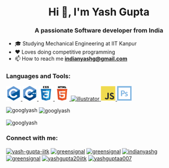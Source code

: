 <h1 align="center">Hi 👋, I'm Yash Gupta</h1>
<h3 align="center">A passionate Software developer from India</h3>

- 🎓 Studying Mechanical Engineering at IIT Kanpur
- ❤️ Loves doing competitive programming
- 📫 How to reach me **indianyashg@gmail.com**

<h3 align="left">Languages and Tools:</h3>
<p align="left"> <a href="https://www.cprogramming.com/" target="_blank" rel="noreferrer"> <img src="https://raw.githubusercontent.com/devicons/devicon/master/icons/c/c-original.svg" alt="c" width="40" height="40"/> </a> <a href="https://www.w3schools.com/cpp/" target="_blank" rel="noreferrer"> <img src="https://raw.githubusercontent.com/devicons/devicon/master/icons/cplusplus/cplusplus-original.svg" alt="cplusplus" width="40" height="40"/> </a> <a href="https://www.w3schools.com/css/" target="_blank" rel="noreferrer"> <img src="https://raw.githubusercontent.com/devicons/devicon/master/icons/css3/css3-original-wordmark.svg" alt="css3" width="40" height="40"/> </a> <a href="https://www.w3.org/html/" target="_blank" rel="noreferrer"> <img src="https://raw.githubusercontent.com/devicons/devicon/master/icons/html5/html5-original-wordmark.svg" alt="html5" width="40" height="40"/> </a> <a href="https://www.adobe.com/in/products/illustrator.html" target="_blank" rel="noreferrer"> <img src="https://www.vectorlogo.zone/logos/adobe_illustrator/adobe_illustrator-icon.svg" alt="illustrator" width="40" height="40"/> </a> <a href="https://developer.mozilla.org/en-US/docs/Web/JavaScript" target="_blank" rel="noreferrer"> <img src="https://raw.githubusercontent.com/devicons/devicon/master/icons/javascript/javascript-original.svg" alt="javascript" width="40" height="40"/> </a> <a href="https://www.photoshop.com/en" target="_blank" rel="noreferrer"> <img src="https://raw.githubusercontent.com/devicons/devicon/master/icons/photoshop/photoshop-line.svg" alt="photoshop" width="40" height="40"/> </a> </p>

<p><img align="left" src="https://github-readme-stats.vercel.app/api/top-langs?username=googlyash&show_icons=true&locale=en&layout=compact" alt="googlyash" /></p>

<p>&nbsp;<img align="center" src="https://github-readme-stats.vercel.app/api?username=googlyash&show_icons=true&locale=en" alt="googlyash" /></p>

<p><img align="center" src="https://github-readme-streak-stats.herokuapp.com/?user=googlyash&" alt="googlyash" /></p>


<h3 align="left">Connect with me:</h3>
<p align="left">
<a href="https://linkedin.com/in/yash-gupta-iitk" target="blank"><img align="center" src="https://raw.githubusercontent.com/rahuldkjain/github-profile-readme-generator/master/src/images/icons/Social/linked-in-alt.svg" alt="yash-gupta-iitk" height="30" width="40" /></a>
<a href="https://codeforces.com/profile/greensignal" target="blank"><img align="center" src="https://raw.githubusercontent.com/rahuldkjain/github-profile-readme-generator/master/src/images/icons/Social/codeforces.svg" alt="greensignal" height="30" width="40" /></a>
<a href="https://www.leetcode.com/greensignal" target="blank"><img align="center" src="https://raw.githubusercontent.com/rahuldkjain/github-profile-readme-generator/master/src/images/icons/Social/leet-code.svg" alt="greensignal" height="30" width="40" /></a>
<a href="https://auth.geeksforgeeks.org/user/indianyashg" target="blank"><img align="center" src="https://raw.githubusercontent.com/rahuldkjain/github-profile-readme-generator/master/src/images/icons/Social/geeks-for-geeks.svg" alt="indianyashg" height="30" width="40" /></a>
<a href="https://www.codechef.com/users/greensignal" target="blank"><img align="center" src="https://cdn.jsdelivr.net/npm/simple-icons@3.1.0/icons/codechef.svg" alt="greensignal" height="30" width="40" /></a>
<a href="https://fb.com/yashgupta20iitk" target="blank"><img align="center" src="https://raw.githubusercontent.com/rahuldkjain/github-profile-readme-generator/master/src/images/icons/Social/facebook.svg" alt="yashgupta20iitk" height="30" width="40" /></a>
<a href="https://instagram.com/yashguptaa007" target="blank"><img align="center" src="https://raw.githubusercontent.com/rahuldkjain/github-profile-readme-generator/master/src/images/icons/Social/instagram.svg" alt="yashguptaa007" height="30" width="40" /></a>
</p>


<!--- - 👋 Hi, I’m Yash Gupta, a final year student in Mechanical Engineering, IIT Kanpur.
- 🌱 I’m currently learning DSA,FullStackWebDev.
- 📫 How to reach me- indianyashg@gmail.com, yashgupta20@iitk.ac.in. --->
<!---- 💞️ I’m looking to collaborate on ...
- 👀 I’m interested in ...


Googlyash/Googlyash is a ✨ special ✨ repository because its `README.md` (this file) appears on your GitHub profile.
You can click the Preview link to take a look at your changes.
--->
